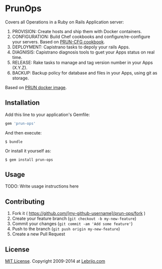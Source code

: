 # PrunOps

Covers all Operations in a Ruby on Rails Application server:

1. PROVISION: Create hosts and ship them with Docker containers.
1. CONFIGURATION: Build Chef cookbooks and configure/re-configure your servers. Based on [PRUN-CFG cookbook](https://1upermarket.getchef.com/cookbooks/prun-cfg).
1. DEPLOYMENT: Capistrano tasks to depoly your rails Apps.
1. DIAGNISIS: Capistrano diagnosis tools to guet your Apps status on real time.
1. RELEASE: Rake tasks to manage and tag version number in your Apps (X.Y.Z).
1. BACKUP: Backup policy for database and files in your Apps, using git as storage.

Based on [PRUN docker image](https://registry.hub.docker.com/u/jlebrijo/prun/).

## Installation

Add this line to your application's Gemfile:

```ruby
gem 'prun-ops'
```

And then execute:

    $ bundle

Or install it yourself as:

    $ gem install prun-ops

## Usage

TODO: Write usage instructions here

## Contributing

1. Fork it ( https://github.com/[my-github-username]/prun-ops/fork )
2. Create your feature branch (`git checkout -b my-new-feature`)
3. Commit your changes (`git commit -am 'Add some feature'`)
4. Push to the branch (`git push origin my-new-feature`)
5. Create a new Pull Request

## License

[MIT License](http://opensource.org/licenses/MIT). Copyright 2009-2014 at [Lebrijo.com](http://lebrijo.com)